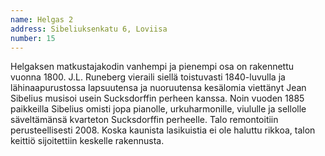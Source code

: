 ```yaml
---
name: Helgas 2
address: Sibeliuksenkatu 6, Loviisa
number: 15
---
```

Helgaksen matkustajakodin vanhempi ja pienempi osa on rakennettu vuonna 1800.     J.L. Runeberg vieraili siellä toistuvasti 1840-luvulla ja lähinaapurustossa lapsuutensa ja nuoruutensa kesälomia viettänyt Jean Sibelius musisoi usein Sucksdorffin perheen kanssa. Noin vuoden 1885 paikkeilla Sibelius omisti jopa pianolle, urkuharmonille, viululle ja sellolle säveltämänsä kvarteton Sucksdorffin perheelle. Talo remontoitiin perusteellisesti 2008. Koska kaunista lasikuistia ei ole haluttu rikkoa, talon keittiö sijoitettiin keskelle rakennusta.
